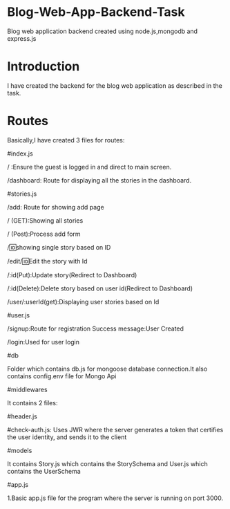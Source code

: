 # Blog-Web-App-Backend-Task
Blog web application backend created using node.js,mongodb and express.js

# Introduction

I have created the backend for the blog web application as described in the task.

# Routes

Basically,I have created 3 files for routes:

#index.js

/ :Ensure the guest is logged in and direct to main screen.

/dashboard: Route for displaying all the stories in the dashboard.

#stories.js

/add: Route for showing add page

/ (GET):Showing all stories

/ (Post):Process add form

/:id:showing single story based on ID

/edit/:id:Edit the story with Id

/:id(Put):Update story(Redirect to Dashboard)

/:id(Delete):Delete story based on user id(Redirect to Dashboard)

/user/:userId(get):Displaying user stories based on Id


#user.js

/signup:Route for registration
Success message:User Created

/login:Used for user login


#db

Folder which contains db.js for mongoose database connection.It also contains config.env file for Mongo Api

#middlewares

It contains 2 files:

#header.js

#check-auth.js:
Uses JWR where the server generates a token that certifies the user identity, and sends it to the client

#models

It contains Story.js which contains the StorySchema and User.js which contains the UserSchema

#app.js

1.Basic app.js file for the program where the server is running on port 3000.
